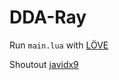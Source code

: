 # DDA-Ray
Run `main.lua` with [LÖVE](https://www.love2d.org/)

Shoutout [javidx9](https://www.youtube.com/watch?v=NbSee-XM7WA)
